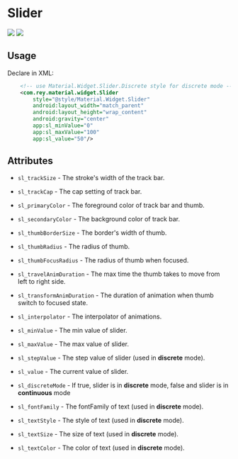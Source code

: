 Slider
=====================

![](https://github.com/rey5137/Material/raw/master/image/slider_continuous.gif)
![](https://github.com/rey5137/Material/raw/master/image/slider_discrete.gif)

Usage
------------
  Declare in XML:

```xml
    <!-- use Material.Widget.Slider.Discrete style for discrete mode -->
    <com.rey.material.widget.Slider
        style="@style/Material.Widget.Slider"  
        android:layout_width="match_parent"
        android:layout_height="wrap_content"
        android:gravity="center"
        app:sl_minValue="0"
        app:sl_maxValue="100"
        app:sl_value="50"/>
```
   

Attributes
------------

* `sl_trackSize` - The stroke's width of the track bar.

* `sl_trackCap` - The cap setting of track bar.

* `sl_primaryColor` - The foreground color of track bar and thumb.

* `sl_secondaryColor` - The background color of track bar.

* `sl_thumbBorderSize` - The border's width of thumb.

* `sl_thumbRadius` - The radius of thumb.

* `sl_thumbFocusRadius` - The radius of thumb when focused.

* `sl_travelAnimDuration` - The max time the thumb takes to move from left to right side.

* `sl_transformAnimDuration` - The duration of animation when thumb switch to focused state.

* `sl_interpolator` - The interpolator of animations.

* `sl_minValue` - The min value of slider.

* `sl_maxValue` - The max value of slider.

* `sl_stepValue` - The step value of slider (used in **discrete** mode).

* `sl_value` - The current value of slider.

* `sl_discreteMode` - If true, slider is in **discrete** mode, false and slider is in **continuous** mode

* `sl_fontFamily` - The fontFamily of text (used in **discrete** mode).

* `sl_textStyle` - The style of text (used in **discrete** mode).

* `sl_textSize` - The size of text (used in **discrete** mode).

* `sl_textColor` - The color of text (used in **discrete** mode).